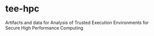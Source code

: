 # tee-hpc
Artifacts and data for Analysis of Trusted Execution Environments for Secure High Performance Computing
